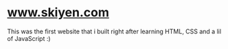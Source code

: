 # www.skiyen.com
This was the first website that i built right after learning HTML, CSS and a lil of JavaScript :)
